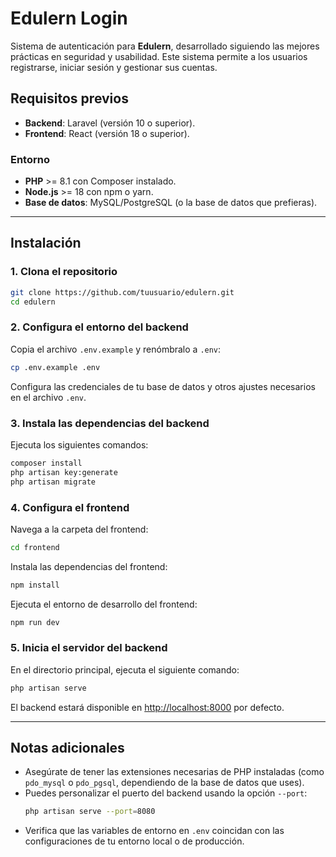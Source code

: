 # Edulern Login

Sistema de autenticación para **Edulern**, desarrollado siguiendo las mejores prácticas en seguridad y usabilidad. Este sistema permite a los usuarios registrarse, iniciar sesión y gestionar sus cuentas.

## **Requisitos previos**

- **Backend**: Laravel (versión 10 o superior).
- **Frontend**: React (versión 18 o superior).

### **Entorno**

- **PHP** >= 8.1 con Composer instalado.
- **Node.js** >= 18 con npm o yarn.
- **Base de datos**: MySQL/PostgreSQL (o la base de datos que prefieras).

---

## **Instalación**

### **1. Clona el repositorio**

```bash
git clone https://github.com/tuusuario/edulern.git
cd edulern
```

### **2. Configura el entorno del backend**

Copia el archivo `.env.example` y renómbralo a `.env`:

```bash
cp .env.example .env
```

Configura las credenciales de tu base de datos y otros ajustes necesarios en el archivo `.env`.

### **3. Instala las dependencias del backend**

Ejecuta los siguientes comandos:

```bash
composer install
php artisan key:generate
php artisan migrate
```

### **4. Configura el frontend**

Navega a la carpeta del frontend:

```bash
cd frontend
```

Instala las dependencias del frontend:

```bash
npm install
```

Ejecuta el entorno de desarrollo del frontend:

```bash
npm run dev
```

### **5. Inicia el servidor del backend**

En el directorio principal, ejecuta el siguiente comando:

```bash
php artisan serve
```

El backend estará disponible en [http://localhost:8000](http://localhost:8000) por defecto.

---

## **Notas adicionales**

- Asegúrate de tener las extensiones necesarias de PHP instaladas (como `pdo_mysql` o `pdo_pgsql`, dependiendo de la base de datos que uses).
- Puedes personalizar el puerto del backend usando la opción `--port`:
  ```bash
  php artisan serve --port=8080
  ```
- Verifica que las variables de entorno en `.env` coincidan con las configuraciones de tu entorno local o de producción.
